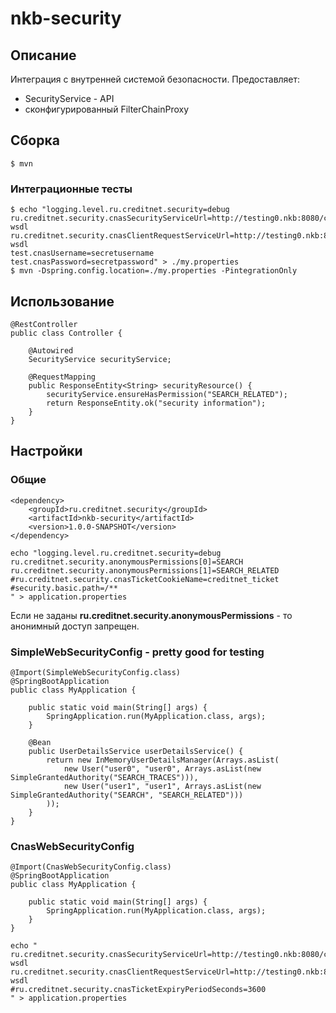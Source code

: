 # nkb-security

## Описание

Интеграция с внутренней системой безопасности.
Предоставляет:
* SecurityService - API
* сконфигурированный FilterChainProxy

## Сборка

    $ mvn

### Интеграционные тесты

    $ echo "logging.level.ru.creditnet.security=debug
    ru.creditnet.security.cnasSecurityServiceUrl=http://testing0.nkb:8080/cnas/services/SecurityService?wsdl
    ru.creditnet.security.cnasClientRequestServiceUrl=http://testing0.nkb:8080/cnas/services/ClientRequestService?wsdl
    test.cnasUsername=secretusername
    test.cnasPassword=secretpassword" > ./my.properties
    $ mvn -Dspring.config.location=./my.properties -PintegrationOnly

## Использование

    @RestController
    public class Controller {

        @Autowired
        SecurityService securityService;

        @RequestMapping
        public ResponseEntity<String> securityResource() {
            securityService.ensureHasPermission("SEARCH_RELATED");
            return ResponseEntity.ok("security information");
        }
    }

## Настройки

### Общие

    <dependency>
        <groupId>ru.creditnet.security</groupId>
        <artifactId>nkb-security</artifactId>
        <version>1.0.0-SNAPSHOT</version>
    </dependency>

    echo "logging.level.ru.creditnet.security=debug
    ru.creditnet.security.anonymousPermissions[0]=SEARCH
    ru.creditnet.security.anonymousPermissions[1]=SEARCH_RELATED
    #ru.creditnet.security.cnasTicketCookieName=creditnet_ticket
    #security.basic.path=/**
    " > application.properties

Если не заданы **ru.creditnet.security.anonymousPermissions** - то анонимный доступ запрещен.

### SimpleWebSecurityConfig - pretty good for testing

    @Import(SimpleWebSecurityConfig.class)
    @SpringBootApplication
    public class MyApplication {

        public static void main(String[] args) {
            SpringApplication.run(MyApplication.class, args);
        }

        @Bean
        public UserDetailsService userDetailsService() {
            return new InMemoryUserDetailsManager(Arrays.asList(
                new User("user0", "user0", Arrays.asList(new SimpleGrantedAuthority("SEARCH_TRACES"))),
                new User("user1", "user1", Arrays.asList(new SimpleGrantedAuthority("SEARCH", "SEARCH_RELATED")))
            ));
        }
    }

### CnasWebSecurityConfig

    @Import(CnasWebSecurityConfig.class)
    @SpringBootApplication
    public class MyApplication {

        public static void main(String[] args) {
            SpringApplication.run(MyApplication.class, args);
        }
    }

    echo "
    ru.creditnet.security.cnasSecurityServiceUrl=http://testing0.nkb:8080/cnas/services/SecurityService?wsdl
    ru.creditnet.security.cnasClientRequestServiceUrl=http://testing0.nkb:8080/cnas/services/ClientRequestService?wsdl
    #ru.creditnet.security.cnasTicketExpiryPeriodSeconds=3600
    " > application.properties
